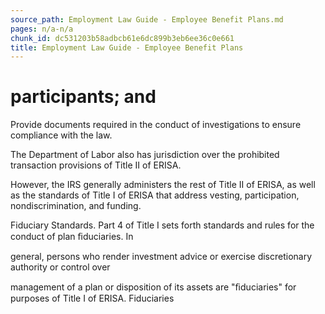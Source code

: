 ```yaml
---
source_path: Employment Law Guide - Employee Benefit Plans.md
pages: n/a-n/a
chunk_id: dc531203b58adbcb61e6dc899b3eb6ee36c0e661
title: Employment Law Guide - Employee Benefit Plans
---
```

# participants; and

Provide documents required in the conduct of investigations to ensure compliance with the law.

The Department of Labor also has jurisdiction over the prohibited transaction provisions of Title II of ERISA.

However, the IRS generally administers the rest of Title II of ERISA, as well as the standards of Title I of ERISA that address vesting, participation, nondiscrimination, and funding.

Fiduciary Standards. Part 4 of Title I sets forth standards and rules for the conduct of plan ﬁduciaries. In

general, persons who render investment advice or exercise discretionary authority or control over

management of a plan or disposition of its assets are "ﬁduciaries" for purposes of Title I of ERISA. Fiduciaries
